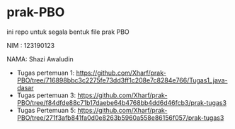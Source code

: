 # prak-PBO

ini repo untuk segala bentuk file prak PBO

NIM : 123190123

NAMA: Shazi Awaludin

* Tugas pertemuan 1: https://github.com/Xharf/prak-PBO/tree/716898bbc3c2275fe73dd3ff1c208e7c8284e766/Tugas1_java-dasar
* Tugas pertemuan 3: https://github.com/Xharf/prak-PBO/tree/f84dfde88c71b17daebe64b4768bb4dd6d46fcb3/prak-tugas3
* Tugas Pertemuan 5: https://github.com/Xharf/prak-PBO/tree/271f3afb841fa0d0e8263b5960a558e86156f057/prak-tugas3
